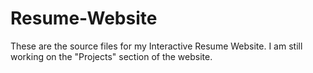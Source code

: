 # Resume-Website
These are the source files for my Interactive Resume Website.
I am still working on the "Projects" section of the website.
